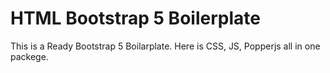 # HTML Bootstrap 5 Boilerplate
 This is a Ready Bootstrap 5 Boilarplate.  Here is CSS, JS, Popperjs all in one packege.
